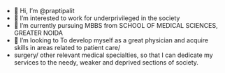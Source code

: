 - 👋 Hi, I’m @praptipalit
- 👀 I’m interested to work for underprivileged in the society
- 🌱 I’m currently pursuing MBBS from SCHOOL OF MEDICAL SCIENCES, GREATER NOIDA 
- 💞️ I’m looking to To develop myself as a great physician and acquire skills in areas related to patient care/
-  surgery/ other relevant medical specialties, so that I can  dedicate my services to the needy, weaker and deprived sections of society.
  

<!---
I am MBBS Undergraduate student from SCHOOL OF MEDICAL SCIENCES, (SHARDA UNIVERSITY), GREATER NOIDA 
Impressive personality, happy optimistic and positive person, always a scholar, benevolent in nature and wants to work for underprivileged in the society

--->
